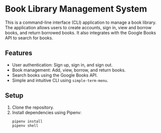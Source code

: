 # Book Library Management System

This is a command-line interface (CLI) application to manage a book library. The application allows users to create accounts, sign in, view and borrow books, and return borrowed books. It also integrates with the Google Books API to search for books.

## Features

- User authentication: Sign up, sign in, and sign out.
- Book management: Add, view, borrow, and return books.
- Search books using the Google Books API.
- Simple and intuitive CLI using `simple-term-menu`.

## Setup

1. Clone the repository.
2. Install dependencies using Pipenv:
   ```bash
   pipenv install
   pipenv shell
